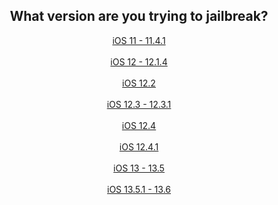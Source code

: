<center>
<h2>What version are you trying to jailbreak?</h2>
<a href="https://canijb.ametrine.dev/v/yes-electra-unc0ver.md" class="myButton">  iOS 11 - 11.4.1  </a><br><br>
<a href="https://canijb.ametrine.dev/v/yes-chimera-unc0ver-rootlessjb4.md" class="myButton">  iOS 12 - 12.1.4  </a><br><br>
<a href="https://canijb.ametrine.dev/v/yes-chimera-unc0ver-rootlessjb4-checkra1n.md" class="myButton">  iOS 12.2  </a><br><br>
<a href="https://canijb.ametrine.dev/v/yes-rootlessjb4-checkra1n.md" class="myButton">  iOS 12.3 - 12.3.1  </a><br><br>
<a href="https://canijb.ametrine.dev/v/yes-chimera-rootlessjb4-checkra1n.md" class="myButton">  iOS 12.4  </a><br><br>
<a href="https://canijb.ametrine.dev/v/yes-rootlessjb4-checkra1n.md" class="myButton">  iOS 12.4.1  </a><br><br>
<a href="https://canijb.ametrine.dev/v/yes-unc0ver-checkra1n.md" class="myButton">  iOS 13 - 13.5  </a><br><br>
<a href="https://canijb.ametrine.dev/v/yes-checkra1n.md" class="myButton">  iOS 13.5.1 - 13.6  </a>
</center>